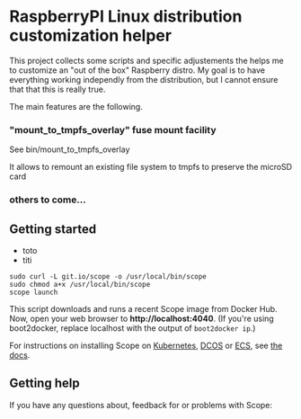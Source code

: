 # RaspberryPI Linux distribution customization helper

This project collects some scripts and specific adjustements the helps me to customize an "out of the box" Raspberry distro.
My goal is to have everything working independly from the distribution, but I cannot ensure that that this is really true.

The main features are the following.

### "mount_to_tmpfs_overlay" fuse mount facility

See bin/mount_to_tmpfs_overlay

It allows to remount an existing file system to tmpfs to preserve the microSD card

### others to come...

## <a name="getting-started"></a>Getting started

- toto
- titi

```
sudo curl -L git.io/scope -o /usr/local/bin/scope
sudo chmod a+x /usr/local/bin/scope
scope launch
```

This script downloads and runs a recent Scope image from Docker Hub.
Now, open your web browser to **http://localhost:4040**. (If you're using
boot2docker, replace localhost with the output of `boot2docker ip`.)

For instructions on installing Scope on [Kubernetes](https://www.weave.works/docs/scope/latest/installing/#k8s), [DCOS](https://www.weave.works/docs/scope/latest/installing/#dcos) or [ECS](https://www.weave.works/docs/scope/latest/installing/#ecs), see [the docs](https://www.weave.works/docs/scope/latest/introducing/).

## <a name="help"></a>Getting help

If you have any questions about, feedback for or problems with Scope:


